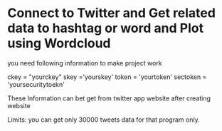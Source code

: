 # Connect to Twitter and Get related data to hashtag or word and Plot using Wordcloud

you need following information to make project work

ckey = "yourckey"
skey ='yourskey'
token = 'yourtoken'
sectoken = 'yoursecuritytoekn'


These Information can bet get from twitter app website after creating website 

Limits: you can get only 30000 tweets data for that program only.
